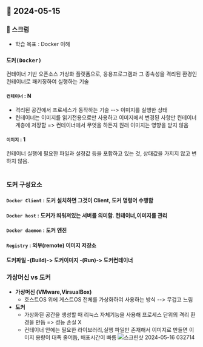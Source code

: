 ## 📆 2024-05-15

### 🔔 스크럼

- 학습 목표 : Docker 이해
  <br/>

### `도커(Docker)` 
컨테이너 기반 오픈소스 가상화 플랫폼으로, 응용프로그램과 그 종속성을 격리된 환경인 컨테이너로 패키징하여 실행하는 기술 
#### `컨테이너` : N
- 격리된 공간에서 프로세스가 동작하는 기술  --> 이미지를 실행한 상태
- 컨테이너는 이미지를 읽기전용으로만 사용하고 이미지에서 변경된 사항만 컨테이너 계층에 저장함
  => 컨테이너에서 무엇을 하든지 원래 이미지는 영향을 받지 않음
#### `이미지` : 1
컨테이너 실행에 필요한 파일과 설정값 등을 포함하고 있는 것, 상태값을 가지지 않고 변하지 않음.<br/><br/>


### 도커 구성요소
#### `Docker Client` : 도커 설치하면 그것이 Client, 도커 명령어 수행함
#### `Docker host` : 도커가 띄워져있는 서버를 의미함. 컨테이너,이미지를 관리
#### `Docker daemon` : 도커 엔진
#### `Registry` : 외부(remote) 이미지 저장소
#### 도커파일 -(Build)-> 도커이미지 -(Run)-> 도커컨테이너

### 가상머신 vs 도커
- **가상머신 (VMware,VirsualBox)**
    - 호스트OS 위에 게스트OS 전체를 가상화하여 사용하는 방식  --> 무겁고 느림
- **도커**
    - 가상화된 공간을 생성할 때 리눅스 자체기능을 사용해 프로세스 단위의 격리 환경을 만듬 => 성능 손실 X
    - 컨테이너 안에는 필요한 라이브러리,실행 파일만 존재해서 이미지로 만들면 이미지 용량이 대폭 줄어듬, 배포시간이 빠름
![스크린샷 2024-05-16 032714](https://github.com/ggody2/TIL/assets/117277864/0a6a9fbb-6a1c-4e91-b6d3-c5bfca5e1782)
